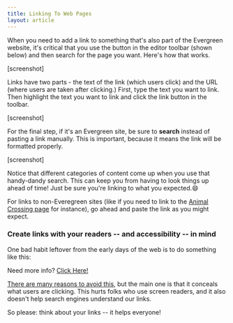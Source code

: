 ```yaml
---
title: Linking To Web Pages
layout: article
---
```


When you need to add a link to something that's also part of the Evergreen website, it's critical that you use the button in the editor toolbar (shown below) and then search for the page you want. Here's how that works. 

[screenshot]

Links have two parts - the text of the link (which users click) and the URL (where users are taken after clicking.) First, type  the text you want to link. Then highlight the text you want to link and click the link button in the toolbar. 

[screenshot]

For the final step, if it's an Evergreen site, be sure to **search** instead of pasting a link manually. This is important, because it means the link will be formatted properly.

[screenshot]

Notice that different categories of content come up when you use that handy-dandy search. This can keep you from having to look things up ahead of time! Just be sure you're linking to what you expected.😄

For links to non-Everegreen sites (like if you need to link to the [Animal Crossing page](https://www.animal-crossing.com/new-horizons/) for instance), go ahead and paste the link as you might expect. 

### Create links with your readers -- and accessibility -- in mind

One bad habit leftover from the early days of the web is to do something like this:

Need more info? [Click Here!](https://www.lullabot.com)

[There are many reasons to avoid this](https://www.smashingmagazine.com/2012/06/links-should-never-say-click-here/), but the main one is that it conceals what users are clicking. This hurts folks who use screen readers, and it also doesn't help search engines understand our links.

So please: think about your links -- it helps everyone! 

